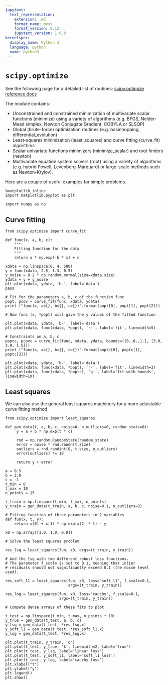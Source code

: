 ```yaml
---
jupytext:
  text_representation:
    extension: .md
    format_name: myst
    format_version: 0.12
    jupytext_version: 1.6.0
kernelspec:
  display_name: Python 3
  language: python
  name: python3
---
```


# `scipy.optimize`


See the following page for a detailed list of routines: [scipy.optimize reference docs](https://docs.scipy.org/doc/scipy/reference/optimize.html#module-scipy.optimize)

The module contains:

  - Unconstrained and constrained minimization of multivariate scalar functions (minimize) using a variety of algorithms (e.g. BFGS, Nelder-Mead simplex, Newton Conjugate Gradient, COBYLA or SLSQP)
  - Global (brute-force) optimization routines (e.g. basinhopping, differential_evolution)
  - Least-squares minimization (least_squares) and curve fitting (curve_fit) algorithms
  - Scalar univariate functions minimizers (minimize_scalar) and root finders (newton)
  - Multivariate equation system solvers (root) using a variety of algorithms (e.g. hybrid Powell, Levenberg-Marquardt or large-scale methods such as Newton-Krylov).
  
Here are a couple of useful examples for simple problems. 

```{code-cell} ipython3
%matplotlib inline
import matplotlib.pyplot as plt

import numpy as np
```

## Curve fitting

```{code-cell} ipython3
from scipy.optimize import curve_fit
```

```{code-cell} ipython3
def func(x, a, b, c):
    """
    Fitting function for the data
    """
    return a * np.exp(-b * x) + c
```

```{code-cell} ipython3
xdata = np.linspace(0, 4, 500)
y = func(xdata, 2.5, 1.3, 0.5)
y_noise = 0.2 * np.random.normal(size=xdata.size)
ydata = y + y_noise
plt.plot(xdata, ydata, 'b-', label='data')
pass
```

```{code-cell} ipython3
# Fit for the parameters a, b, c of the function func
popt, pcov = curve_fit(func, xdata, ydata)
print ("func(x, a={}, b={}, c={})".format(popt[0], popt[1], popt[2]))

# Now func (x, *popt) will give the y values of the fitted function

plt.plot(xdata, ydata, 'b-', label='data')
plt.plot(xdata, func(xdata, *popt), 'r-', label='fit', linewidth=5)
```

```{code-cell} ipython3
# Constraints on a, b, c
poptc, pcovc = curve_fit(func, xdata, ydata, bounds=([0.,0.,1.], [3.0, 3.0, 1.5]))
print ("func(x, a={}, b={}, c={})".format(poptc[0], poptc[1], poptc[2]))

plt.plot(xdata, ydata, 'b-', label='data')
plt.plot(xdata, func(xdata, *popt), 'r-', label='fit', linewidth=3)
plt.plot(xdata, func(xdata, *poptc), 'g-', label='fit-with-bounds', linewidth=10)
```

## Least squares

We can also use the general least squares machinery for a more adjustable curve fitting method

```{code-cell} ipython3
from scipy.optimize import least_squares
```

```{code-cell} ipython3
def gen_data(t, a, b, c, noise=0, n_outliers=0, random_state=0):
     y = a + b * np.exp(t * c)

     rnd = np.random.RandomState(random_state)
     error = noise * rnd.randn(t.size)
     outliers = rnd.randint(0, t.size, n_outliers)
     error[outliers] *= 10

     return y + error

a = 0.5
b = 2.0
c = -1
t_min = 0
t_max = 10
n_points = 15

t_train = np.linspace(t_min, t_max, n_points)
y_train = gen_data(t_train, a, b, c, noise=0.1, n_outliers=3)
```

```{code-cell} ipython3
# Fitting function of three parameters in 2 variables
def fun(x, t, y):
    return x[0] + x[1] * np.exp(x[2] * t) - y

x0 = np.array([1.0, 1.0, 0.0])
```

```{code-cell} ipython3
# Solve the least squares problem

res_lsq = least_squares(fun, x0, args=(t_train, y_train))
```

```{code-cell} ipython3
# And the lsq with two different robust loss functions. 
# The parameter f_scale is set to 0.1, meaning that inlier 
# residuals should not significantly exceed 0.1 (the noise level used).

res_soft_l1 = least_squares(fun, x0, loss='soft_l1', f_scale=0.1,
                            args=(t_train, y_train))

res_log = least_squares(fun, x0, loss='cauchy', f_scale=0.1,
                        args=(t_train, y_train))
```

```{code-cell} ipython3
# Compute dense arrays of these fits to plot

t_test = np.linspace(t_min, t_max, n_points * 10)
y_true = gen_data(t_test, a, b, c)
y_lsq = gen_data(t_test, *res_lsq.x)
y_soft_l1 = gen_data(t_test, *res_soft_l1.x)
y_log = gen_data(t_test, *res_log.x)
```

```{code-cell} ipython3
plt.plot(t_train, y_train, 'o')
plt.plot(t_test, y_true, 'k', linewidth=2, label='true')
plt.plot(t_test, y_lsq, label='linear loss')
plt.plot(t_test, y_soft_l1, label='soft_l1 loss')
plt.plot(t_test, y_log, label='cauchy loss')
plt.xlabel("t")
plt.ylabel("y")
plt.legend()
plt.show()
```

```{code-cell} ipython3

```

```{code-cell} ipython3

```
